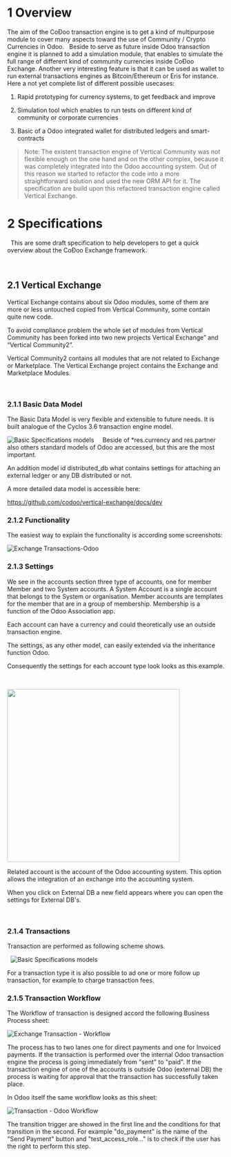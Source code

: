 
# 1 Overview 

The aim of the CoÐoo transaction engine is to get a kind of multipurpose module to cover many aspects toward the use of Community / Crypto Currencies in Odoo.
 
Beside to serve as future inside Odoo transaction engine it is planned to add a simulation module, that enables to simulate the full range of different kind of community currencies inside CoÐoo Exchange. Another very interesting feature is that it can be used as wallet to run external transactions engines as Bitcoin/Ethereum or Eris for instance.
Here a not yet complete list of different possible usecases:
 

1.  Rapid prototyping for currency systems, to get feedback 
    and improve
    
2.  Simulation tool which enables to run tests on
    different kind of community or corporate currencies

3.  Basic of a Odoo integrated wallet for distributed ledgers and smart-contracts
 

> Note:
> The existent transaction engine of Vertical Community was not flexible enough on the one hand and on the other complex, because it was completely integrated into the Odoo accounting system. 
Out of this reason we started to refactor the code into a more straightforward solution and used the new ORM API for it. The specification are build upon this refactored transaction engine called
> Vertical Exchange.

<span id="a_2_Specifications"> 2 Specifications
=================================================================================================

 
This are some draft specification to help developers to get a quick overview about the CoÐoo Exchange framework.

 

<span id="a_2_1_Vertical_Exchange"> 2.1 Vertical Exchange
-----------------------------------------------------------------------------------------------------------

Vertical Exchange contains about six Odoo modules, some of them are more or less untouched copied from Vertical Community, some contain quite new code.

To avoid compliance problem the whole set of modules from Vertical Community has been forked into two new projects Vertical Exchange” and “Vertical Community2”.

Vertical Community2 contains all modules that are not related to Exchange or Marketplace. The Vertical Exchange project contains the Exchange and Marketplace Modules. 

 

### <span id="a_2_1_1_Basic_Data_Model"> 2.1.1 Basic Data Model 

The Basic Data Model is very flexible and extensible to future needs. It is built analogue of the Cyclos 3.6 transaction engine model.


![Basic Specifications models](img/Basic_Specifications_models.png)
 
 
Beside of \*res.currency and res.partner also others standard models of Odoo are accessed, but this are the most important.

An addition model id distributed\_db what contains settings for attaching an external ledger or any DB distributed or not.

A more detailed data model is accessible here:

<https://github.com/codoo/vertical-exchange/docs/dev>


### <span id="a_2_1_2_Functionality">2.1.2 Functionality

The easiest way to explain the functionality is according some screenshots:

![Exchange Transactions-Odoo](img/Exchange-Settings-Odoo.png)



### <span id="a_2_1_3_Settings"> 2.1.3 Settings

We see in the accounts section <span class="T25">three </span>type of
accounts, one for member Member and two System
accounts. A System Account is a single account that belongs to the System or organisation. Member accounts are templates for the member that are in a group of membership. Membership is a function of the Odoo Association app.

Each account can have a currency and could theoretically use an outside transaction engine.

The settings, as any other model, can easily extended via the
inheritance function Odoo.



Consequently the settings for each account type look looks as this
example.

 

<img src="img/Exchange-Transactions-Odoo.png" width="400">

Related account is the account of the Odoo accounting system. This
option allows the integration of an exchange into the accounting system.


When you click on External DB a new field appears where you can open the
settings for External DB's.

 
### <span id="a_2_1_4_Transactions">2.1.4 Transactions 

Transaction are performed as following scheme shows.

 
![Basic Specifications models](img/Basic_Specifications_transaction.png)
 
 

For a transaction type it is also possible to ad one
or more follow up transaction, for example to charge transaction
fees.

### <span id="a_2_1_5_Transaction">2.1.5 Transaction Workflow

The Workflow of transaction is designed accord the following Business Process sheet:

![Exchange Transaction - Workflow](img/CoDoo_Framework_workflow_1.png)
  
The process has to two lanes one for direct payments and one for Invoiced payments. If the transaction is performed over the internal Odoo transaction engine the process is going immediately from "sent" to "paid". If the transaction engine of one of the accounts is outside Odoo (external DB) the process is waiting for approval that the transaction has successfully taken place.

In Odoo itself the same workflow looks as this sheet:

![Transaction - Odoo Workflow](img/TransactionWorkflow1-Odoo.png) 
  
The transition trigger are showed in the first line and the conditions for that transition in the second.
For example "do_payment" is the name of the "Send Payment" button and "test_access_role..." is to check if the user has the right to perform this step.   